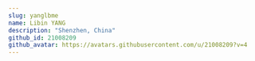 ```yaml
---
slug: yanglbme
name: Libin YANG
description: "Shenzhen, China"
github_id: 21008209
github_avatar: https://avatars.githubusercontent.com/u/21008209?v=4
---
```


